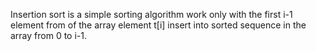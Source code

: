 Insertion sort is a simple sorting algorithm
 work only with the first i-1 element from of the array
 element t[i] insert into sorted sequence in the array from 0 to i-1.